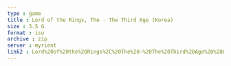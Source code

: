 ```yaml
---
type : game
title : Lord of the Rings, The - The Third Age (Korea)
size : 3.5 G
format : iso
archive : zip
server : myrient
link2 : Lord%20of%20the%20Rings%2C%20The%20-%20The%20Third%20Age%20%28Korea%29
---
```

